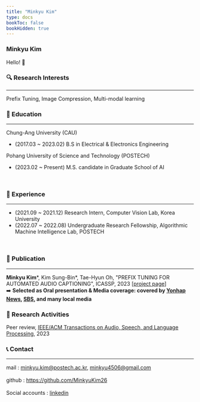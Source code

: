```yaml
---
title: "Minkyu Kim"
type: docs
bookToc: false
bookHidden: true
---
```


### **Minkyu Kim**

Hello! 👋 

### 🔍 Research Interests
---
Prefix Tuning, Image Compression, Multi-modal learning

### 🏫 Education
---

Chung-Ang University (CAU) 
- (2017.03 ~ 2023.02) B.S in Electrical & Electronics Engineering

Pohang University of Science and Technology (POSTECH) 
  
- (2023.02 ~ Present) M.S. candidate in Graduate School of AI 

<br>

### 🏢 Experience
---
- (2021.09 ~ 2021.12) Research Intern, Computer Vision Lab, Korea University 
- (2022.07 ~ 2022.08) Undergraduate Research Fellowship, Algorithmic Machine Intelligence Lab, POSTECH


<br>

### 📜 Publication
---
**Minkyu Kim***, Kim Sung-Bin*, Tae-Hyun Oh, "PREFIX TUNING FOR AUTOMATED AUDIO CAPTIONING", ICASSP, 2023   [[project page](https://prefixaac.github.io)]  
➡️ **Selected as Oral presentation & Media coverage: covered by [Yonhap News](https://www.yna.co.kr/view/AKR20230413134500017?input=1195m), [SBS](https://news.sbs.co.kr/news/endPage.do?news_id=N1007153798&plink=ORI&cooper=NAVER), and many local media** 


### 📝 Research Activities
Peer review, [IEEE/ACM Transactions on Audio, Speech, and Language Processing](https://signalprocessingsociety.org/publications-resources/ieeeacm-transactions-audio-speech-and-language-processing), 2023

### 📞 Contact
---

mail : minkyu.kim@postech.ac.kr, minkyu4506@gmail.com <br>  
github : https://github.com/MinkyuKim26 <br>  
Social accounts : [linkedin](https://www.linkedin.com/in/민규-김-24a946188/)  
